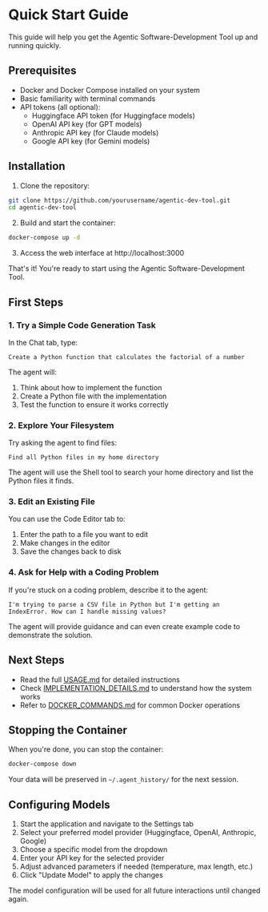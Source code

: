 # Quick Start Guide

This guide will help you get the Agentic Software-Development Tool up and running quickly.

## Prerequisites

- Docker and Docker Compose installed on your system
- Basic familiarity with terminal commands
- API tokens (all optional):
  - Huggingface API token (for Huggingface models)
  - OpenAI API key (for GPT models)
  - Anthropic API key (for Claude models)
  - Google API key (for Gemini models)

## Installation

1. Clone the repository:

```bash
git clone https://github.com/yourusername/agentic-dev-tool.git
cd agentic-dev-tool
```

2. Build and start the container:

```bash
docker-compose up -d
```

3. Access the web interface at http://localhost:3000

That's it! You're ready to start using the Agentic Software-Development Tool.

## First Steps

### 1. Try a Simple Code Generation Task

In the Chat tab, type:

```
Create a Python function that calculates the factorial of a number
```

The agent will:
1. Think about how to implement the function
2. Create a Python file with the implementation
3. Test the function to ensure it works correctly

### 2. Explore Your Filesystem

Try asking the agent to find files:

```
Find all Python files in my home directory
```

The agent will use the Shell tool to search your home directory and list the Python files it finds.

### 3. Edit an Existing File

You can use the Code Editor tab to:
1. Enter the path to a file you want to edit
2. Make changes in the editor
3. Save the changes back to disk

### 4. Ask for Help with a Coding Problem

If you're stuck on a coding problem, describe it to the agent:

```
I'm trying to parse a CSV file in Python but I'm getting an IndexError. How can I handle missing values?
```

The agent will provide guidance and can even create example code to demonstrate the solution.

## Next Steps

- Read the full [USAGE.md](USAGE.md) for detailed instructions
- Check [IMPLEMENTATION_DETAILS.md](IMPLEMENTATION_DETAILS.md) to understand how the system works
- Refer to [DOCKER_COMMANDS.md](DOCKER_COMMANDS.md) for common Docker operations

## Stopping the Container

When you're done, you can stop the container:

```bash
docker-compose down
```

Your data will be preserved in `~/.agent_history/` for the next session.

## Configuring Models

1. Start the application and navigate to the Settings tab
2. Select your preferred model provider (Huggingface, OpenAI, Anthropic, Google)
3. Choose a specific model from the dropdown
4. Enter your API key for the selected provider
5. Adjust advanced parameters if needed (temperature, max length, etc.)
6. Click "Update Model" to apply the changes

The model configuration will be used for all future interactions until changed again.
